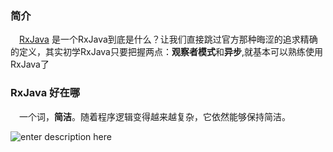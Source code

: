 ### 简介
　[RxJava][1] 是一个RxJava到底是什么？让我们直接跳过官方那种晦涩的追求精确的定义，其实初学RxJava只要把握两点：**观察者模式**和**异步**,就基本可以熟练使用RxJava了

### RxJava 好在哪
　一个词，**简洁**。随着程序逻辑变得越来越复杂，它依然能够保持简洁。
 
 ![enter description here][2]
 
 


  [1]: https://github.com/ReactiveX/RxJava
  [2]: http://ww4.sinaimg.cn/large/52eb2279jw1f2rx409pcnj2044048mx5.jpg